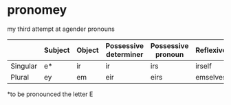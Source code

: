 # pronomey
my third attempt at agender pronouns


|          | Subject | Object | Possessive determiner | Possessive pronoun | Reflexive |
|----------|---------|--------|-----------------------|--------------------|-----------|
| Singular |    e*   |   ir   |          ir           |        irs         |  irself   |
| Plural   |    ey   |   em   |          eir          |        eirs        |  emselves |

*to be pronounced the letter E
